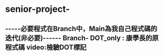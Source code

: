 # senior-project-

-----必要程式在Branch中，Main為我自己程式碼的迭代(非必要)------
Branch-
  DOT_only : 康學長的原程式碼
  video:檢驗DOT標記
----------------------------

